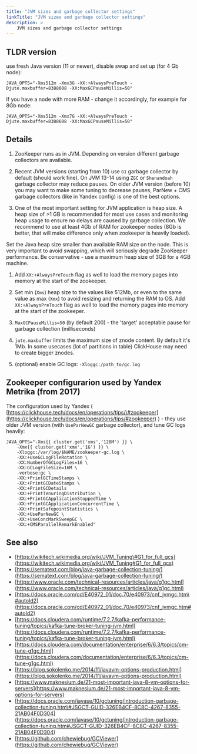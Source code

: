 ```yaml
---
title: "JVM sizes and garbage collector settings"
linkTitle: "JVM sizes and garbage collector settings"
description: >
    JVM sizes and garbage collector settings
---
```

## TLDR version

use fresh Java version (11 or newer), disable swap and set up (for 4 Gb node):

```
JAVA_OPTS="-Xms512m -Xmx3G -XX:+AlwaysPreTouch -Djute.maxbuffer=8388608 -XX:MaxGCPauseMillis=50"
```

If you have a node with more RAM - change it accordingly, for example for 8Gb node:

```
JAVA_OPTS="-Xms512m -Xmx7G -XX:+AlwaysPreTouch -Djute.maxbuffer=8388608 -XX:MaxGCPauseMillis=50"
```

## Details

1. ZooKeeper runs as in JVM. Depending on version different garbage collectors are available.

1. Recent JVM versions (starting from 10) use `G1` garbage collector by default (should work fine).
On JVM 13-14 using `ZGC` or `Shenandoah` garbage collector may reduce pauses.
On older JVM version (before 10) you may want to make some tuning to decrease pauses, ParNew + CMS garbage collectors (like in Yandex config) is one of the best options.

1. One of the most important setting for JVM application is heap size. A heap size of >1 GB is recommended for most use cases and monitoring heap usage to ensure no delays are caused by garbage collection. We recommend to use at least 4Gb of RAM for zookeeper nodes (8Gb is better, that will make difference only when zookeeper is heavily loaded).

Set the Java heap size smaller than available RAM size on the node. This is very important to avoid swapping, which will seriously degrade ZooKeeper performance. Be conservative - use a maximum heap size of 3GB for a 4GB machine.

1. Add `XX:+AlwaysPreTouch` flag as well to load the memory pages into memory at the start of the zookeeper.

1. Set min (`Xms`) heap size to the values like 512Mb, or even to the same value as max (`Xmx`) to avoid resizing and returning the RAM to OS. Add `XX:+AlwaysPreTouch` flag as well to load the memory pages into memory at the start of the zookeeper.

1. `MaxGCPauseMillis=50` (by default 200) - the 'target' acceptable pause for garbage collection (milliseconds)

1. `jute.maxbuffer` limits the maximum size of znode content. By default it's 1Mb. In some usecases (lot of partitions in table) ClickHouse may need to create bigger znodes.

1. (optional) enable GC logs: `-Xloggc:/path_to/gc.log`



## Zookeeper configurarion used by Yandex Metrika (from 2017)

The configuration used by Yandex ( [https://clickhouse.tech/docs/en/operations/tips/\#zookeeper](https://clickhouse.tech/docs/en/operations/tips/#zookeeper) ) - they use older JVM version (with `UseParNewGC` garbage collector), and tune GC logs heavily:

```
JAVA_OPTS="-Xms{{ cluster.get('xms','128M') }} \
    -Xmx{{ cluster.get('xmx','1G') }} \
    -Xloggc:/var/log/$NAME/zookeeper-gc.log \
    -XX:+UseGCLogFileRotation \
    -XX:NumberOfGCLogFiles=16 \
    -XX:GCLogFileSize=16M \
    -verbose:gc \
    -XX:+PrintGCTimeStamps \
    -XX:+PrintGCDateStamps \
    -XX:+PrintGCDetails
    -XX:+PrintTenuringDistribution \
    -XX:+PrintGCApplicationStoppedTime \
    -XX:+PrintGCApplicationConcurrentTime \
    -XX:+PrintSafepointStatistics \
    -XX:+UseParNewGC \
    -XX:+UseConcMarkSweepGC \
    -XX:+CMSParallelRemarkEnabled"
```

## See also

* [https://wikitech.wikimedia.org/wiki/JVM_Tuning\#G1_for_full_gcs](https://wikitech.wikimedia.org/wiki/JVM_Tuning#G1_for_full_gcs)
* [https://sematext.com/blog/java-garbage-collection-tuning/](https://sematext.com/blog/java-garbage-collection-tuning/)
* [https://www.oracle.com/technical-resources/articles/java/g1gc.html](https://www.oracle.com/technical-resources/articles/java/g1gc.html)
* [https://docs.oracle.com/cd/E40972_01/doc.70/e40973/cnf_jvmgc.htm\#autoId2](https://docs.oracle.com/cd/E40972_01/doc.70/e40973/cnf_jvmgc.htm#autoId2)
* [https://docs.cloudera.com/runtime/7.2.7/kafka-performance-tuning/topics/kafka-tune-broker-tuning-jvm.html](https://docs.cloudera.com/runtime/7.2.7/kafka-performance-tuning/topics/kafka-tune-broker-tuning-jvm.html)
* [https://docs.cloudera.com/documentation/enterprise/6/6.3/topics/cm-tune-g1gc.html](https://docs.cloudera.com/documentation/enterprise/6/6.3/topics/cm-tune-g1gc.html)
* [https://blog.sokolenko.me/2014/11/javavm-options-production.html](https://blog.sokolenko.me/2014/11/javavm-options-production.html)
* [https://www.maknesium.de/21-most-important-java-8-vm-options-for-servers](https://www.maknesium.de/21-most-important-java-8-vm-options-for-servers)
* [https://docs.oracle.com/javase/10/gctuning/introduction-garbage-collection-tuning.htm\#JSGCT-GUID-326EB4CF-8C8C-4267-8355-21AB04F0D304](https://docs.oracle.com/javase/10/gctuning/introduction-garbage-collection-tuning.htm#JSGCT-GUID-326EB4CF-8C8C-4267-8355-21AB04F0D304)
* [https://github.com/chewiebug/GCViewer](https://github.com/chewiebug/GCViewer)

